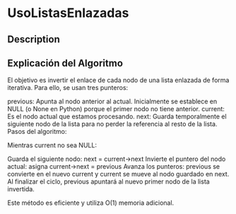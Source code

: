 # UsoListasEnlazadas

## Description

## Explicación del Algoritmo

El objetivo es invertir el enlace de cada nodo de una lista enlazada de forma iterativa. Para ello, se usan tres punteros:

previous: Apunta al nodo anterior al actual. Inicialmente se establece en NULL (o None en Python) porque el primer nodo no tiene anterior.
current: Es el nodo actual que estamos procesando.
next: Guarda temporalmente el siguiente nodo de la lista para no perder la referencia al resto de la lista.
Pasos del algoritmo:

Mientras current no sea NULL:

Guarda el siguiente nodo: next = current->next
Invierte el puntero del nodo actual: asigna current->next = previous
Avanza los punteros: previous se convierte en el nuevo current y current se mueve al nodo guardado en next.
Al finalizar el ciclo, previous apuntará al nuevo primer nodo de la lista invertida.

Este método es eficiente y utiliza O(1) memoria adicional.
